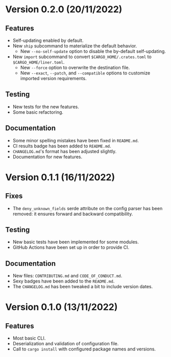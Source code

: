 # Version 0.2.0 (20/11/2022)
## Features

 * Self-updating enabled by default.
 * New `ship` subcommand to materialize the default behavior.
   * New `--no-self-update` option to disable the by-default self-updating.
 * New `import` subcommand to convert `$CARGO_HOME/.crates.toml` to
   `$CARGO_HOME/liner.toml`.
   * New `--force` option to overwrite the destination file.
   * New `--exact`, `--patch`, and `--compatible` options to customize imported
     version requirements.

## Testing

 * New tests for the new features.
 * Some basic refactoring.

## Documentation

 * Some minor spelling mistakes have been fixed in `README.md`.
 * CI results badge has been added to `README.md`.
 * `CHANGELOG.md`'s format has been adjusted slightly.
 * Documentation for new features.


# Version 0.1.1 (16/11/2022)
## Fixes

 * The `deny_unknown_fields` serde attribute on the config parser has been
   removed: it ensures forward and backward compatibility.

## Testing

 * New basic tests have been implemented for some modules.
 * GitHub Actions have been set up in order to provide CI.

## Documentation

 * New files: `CONTRIBUTING.md` and `CODE_OF_CONDUCT.md`.
 * Sexy badges have been added to the `README.md`.
 * The `CHANGELOG.md` has been tweaked a bit to include version dates.


# Version 0.1.0 (13/11/2022)
## Features

 * Most basic CLI.
 * Deserialization and validation of configuration file.
 * Call to `cargo install` with configured package names and versions.
